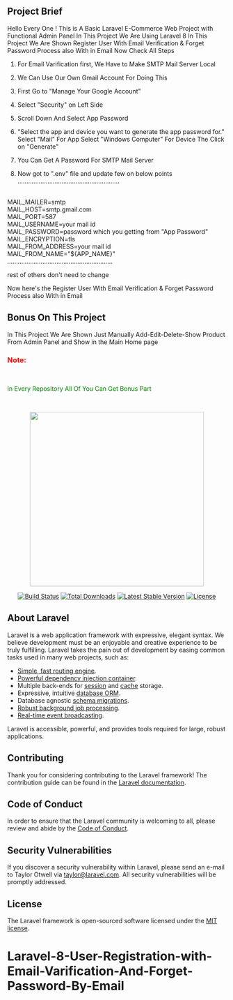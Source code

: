 ## Project Brief 

Hello Every One !
This is A Basic Laravel E-Commerce Web Project with Functional Admin Panel
In This Project We Are Using Laravel 8
In This Project We Are Shown Register User With Email Verification & Forget Password Process also With in Email
Now Check All Steps 

1) For Email Varification first, We Have to Make SMTP Mail Server Local

2) We Can Use Our Own Gmail Account For Doing This

3) First Go to "Manage Your Google Account"

4) Select "Security" on Left Side

5) Scroll Down And Select App Password

6) "Select the app and device you want to generate the app password for."
Select "Mail" For App
Select "Windows Computer" For Device
The Click on "Generate"

7) You Can Get A Password For SMTP Mail Server

8) Now got to ".env" file and update few on below points
..........................................................
<br>
MAIL_MAILER=smtp
<br>
MAIL_HOST=smtp.gmail.com
<br>
MAIL_PORT=587
<br>
MAIL_USERNAME=your mail id
<br>
MAIL_PASSWORD=password which you getting from "App Password"
<br>
MAIL_ENCRYPTION=tls
<br>
MAIL_FROM_ADDRESS=your mail id
<br>
MAIL_FROM_NAME="${APP_NAME}"
<br>
............................................................
<br>

rest of others don't need to change

Now here's the Register User With Email Verification & Forget Password Process also With in Email

## Bonus On This Project

In This Project We Are Shown Just Manually 
Add-Edit-Delete-Show Product From Admin Panel
and Show in the Main Home page
<br>

<h3 style="color: red">Note:</h3>
<br>
<p style="color: green">In Every Repository All Of You Can Get Bonus Part</p>

<br>




<p align="center"><a href="https://laravel.com" target="_blank"><img src="https://raw.githubusercontent.com/laravel/art/master/logo-lockup/5%20SVG/2%20CMYK/1%20Full%20Color/laravel-logolockup-cmyk-red.svg" width="400"></a></p>

<p align="center">
<a href="https://travis-ci.org/laravel/framework"><img src="https://travis-ci.org/laravel/framework.svg" alt="Build Status"></a>
<a href="https://packagist.org/packages/laravel/framework"><img src="https://img.shields.io/packagist/dt/laravel/framework" alt="Total Downloads"></a>
<a href="https://packagist.org/packages/laravel/framework"><img src="https://img.shields.io/packagist/v/laravel/framework" alt="Latest Stable Version"></a>
<a href="https://packagist.org/packages/laravel/framework"><img src="https://img.shields.io/packagist/l/laravel/framework" alt="License"></a>
</p>

## About Laravel

Laravel is a web application framework with expressive, elegant syntax. We believe development must be an enjoyable and creative experience to be truly fulfilling. Laravel takes the pain out of development by easing common tasks used in many web projects, such as:

- [Simple, fast routing engine](https://laravel.com/docs/routing).
- [Powerful dependency injection container](https://laravel.com/docs/container).
- Multiple back-ends for [session](https://laravel.com/docs/session) and [cache](https://laravel.com/docs/cache) storage.
- Expressive, intuitive [database ORM](https://laravel.com/docs/eloquent).
- Database agnostic [schema migrations](https://laravel.com/docs/migrations).
- [Robust background job processing](https://laravel.com/docs/queues).
- [Real-time event broadcasting](https://laravel.com/docs/broadcasting).

Laravel is accessible, powerful, and provides tools required for large, robust applications.




## Contributing

Thank you for considering contributing to the Laravel framework! The contribution guide can be found in the [Laravel documentation](https://laravel.com/docs/contributions).

## Code of Conduct

In order to ensure that the Laravel community is welcoming to all, please review and abide by the [Code of Conduct](https://laravel.com/docs/contributions#code-of-conduct).

## Security Vulnerabilities

If you discover a security vulnerability within Laravel, please send an e-mail to Taylor Otwell via [taylor@laravel.com](mailto:taylor@laravel.com). All security vulnerabilities will be promptly addressed.

## License

The Laravel framework is open-sourced software licensed under the [MIT license](https://opensource.org/licenses/MIT).
# Laravel-8-User-Registration-with-Email-Varification-And-Forget-Password-By-Email

